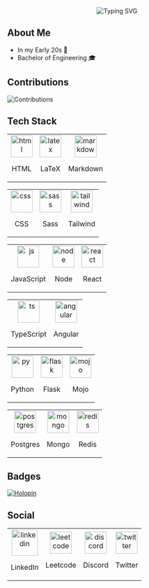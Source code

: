 <div align="center">
  <img src="https://readme-typing-svg.demolab.com?font=Kanit&size=40&pause=1000&color=FFFFFF&center=true&random=false&width=550&height=65&lines=%F0%9F%94%96Hey%2C+I'm+Soorya+U" alt="Typing SVG" />
</div>

<h2>About Me</h2>

<ul>
  <li> In my Early 20s 🎉</li>
  <li> Bachelor of Engineering 🎓</li>
</ul>

</div>

<h2>Contributions</h2>

<img src="https://github-readme-activity-graph.vercel.app/graph?username=soorya-u&bg_color=0d1117&color=f2f2f2&line=39dd53&point=ffffff&area=true&hide_border=true" alt="Contributions" />

<h2>Tech Stack</h2>

<!-- Markup Languages -->
<table>
  <tr>
    <td align="center">
      <a href="https://github.com/topics/html">
        <img width="50" src="https://soorya-u.github.io/soorya-u/assets/tech_stack/html.svg" alt="html" />
      </a>
      <p>HTML</p>
    </td>
    <td align="center">
      <a href="https://github.com/topics/latex">
        <img width="50" src="https://soorya-u.github.io/soorya-u/assets/tech_stack/latex.svg" alt="latex" />
      </a>
      <p>LaTeX</p>
    </td>
    <td align="center">
      <a href="https://github.com/topics/markdown">
        <img width="50" src="https://soorya-u.github.io/soorya-u/assets/tech_stack/markdown.svg" alt="markdown" />
      </a>
      <p>Markdown</p>
    </td>
  </tr>
</table>

<!-- Style Sheet Languages -->
<table>
  <tr>
    <td align="center">
      <a href="https://github.com/topics/css">
        <img width="50" src="https://soorya-u.github.io/soorya-u/assets/tech_stack/css.svg" alt="css" />
      </a>
      <p>CSS</p>
    </td>
    <td align="center">
      <a href="https://github.com/topics/sass">
        <img width="50" src="https://soorya-u.github.io/soorya-u/assets/tech_stack/sass.svg" alt="sass" />
      </a>
      <p>Sass</p>
    </td>
    <td align="center">
      <a href="https://github.com/topics/tailwind">
        <img width="50" src="https://soorya-u.github.io/soorya-u/assets/tech_stack/tailwind.svg" alt="tailwind" />
      </a>
      <p>Tailwind</p>
    </td>
  </tr>
</table>

<!-- JavaScript -->
<table>
  <tr>
    <td align="center">
      <a href="https://github.com/topics/javascript">
        <img  width="50" src="https://soorya-u.github.io/soorya-u/assets/tech_stack/js.svg" alt="js" />
      </a>
      <p>JavaScript</p>
    </td>  
    <td align="center">
      <a href="https://github.com/topics/node">
        <img width="50" src="https://soorya-u.github.io/soorya-u/assets/tech_stack/nodejs.svg" alt="node" />
      </a>
      <p>Node</p>
    </td>
    <td align="center">
      <a href="https://github.com/topics/react">
        <img width="50" src="https://soorya-u.github.io/soorya-u/assets/tech_stack/react.svg" alt="react" />
      </a>
      <p>React</p>
    </td>
    <!-- <td align="center">
      <a href="https://github.com/topics/next">
        <img width="50" src="https://soorya-u.github.io/soorya-u/assets/tech_stack/nextjs.svg" alt="nextjs" />
      </a>
      <p>Next</p>
    </td> -->
  </tr>
</table>

<!-- TypeScript -->
<table>
  <tr>
    <td align="center">
      <a href="https://github.com/topics/typescript">
        <img width="50"  src="https://soorya-u.github.io/soorya-u/assets/tech_stack/ts.svg" alt="ts" />
      </a>
      <p  align="center">TypeScript</p>
    </td>
    <td align="center">
      <a href="https://github.com/topics/angular">
        <img width="50" src="https://soorya-u.github.io/soorya-u/assets/tech_stack/angular.svg" alt="angular" />
      </a>
      <p>Angular</p>
    </td>
    <!-- <td align="center">
      <a href="https://github.com/topics/prisma">
        <img width="50" src="https://soorya-u.github.io/soorya-u/assets/tech_stack/prisma.svg" alt="prisma" />
      </a>
      <p>Prisma</p>
    </td> -->
  </tr>
</table>

<!-- Python -->
<table>
  <tr>
    <td align="center">
      <a href="https://github.com/topics/python">
        <img width="50" src="https://soorya-u.github.io/soorya-u/assets/tech_stack/py.svg"  alt="py" />
      </a>
      <p>Python</p>
    </td>
    <td align="center">
      <a href="https://github.com/topics/flask">
        <img width="50" src="https://soorya-u.github.io/soorya-u/assets/tech_stack/flask.svg"  alt="flask" />
      </a>
      <p>Flask</p>
    </td>
    <td align="center">
      <a href="https://github.com/topics/mojo">
        <img width="50" src="https://soorya-u.github.io/soorya-u/assets/tech_stack/mojo.png"  alt="mojo" />
      </a>
      <p>Mojo</p>
    </td>
  </tr>
</table>

<!-- Database -->
<table>
  <tr>
    <td align="center">
      <a href="https://github.com/topics/postgresql">
        <img width="50" src="https://soorya-u.github.io/soorya-u/assets/tech_stack/postgres.svg"  alt="postgres" />
      </a>
      <p>Postgres</p>
    </td>
    <td align="center">
      <a href="https://github.com/topics/mongodb">
        <img width="50" src="https://soorya-u.github.io/soorya-u/assets/tech_stack/mongo.svg"  alt="mongo" />
      </a>
      <p>Mongo</p>
    </td>
    <td align="center">
      <a href="https://github.com/topics/redis">
        <img width="50" src="https://soorya-u.github.io/soorya-u/assets/tech_stack/redis.svg"  alt="redis" />
      </a>
      <p>Redis</p>
    </td>
  </tr>
</table>

<h2>Badges</h2>

<a href="https://holopin.io/@sooryau">
  <img src="https://holopin.me/sooryau" alt="Holopin" />
</a>

<h2>Social</h2>
<table>
  <tr>
    <td align="center">
      <a href="https://www.linkedin.com/in/soorya-u">
        <img width="60" src="https://soorya-u.github.io/soorya-u/assets/social/linkedin.svg" alt="linkedin" />
      </a>
        <p>LinkedIn</p>
    </td>
    <td align="center">
      <a href="https://leetcode.com/soorya-u">
        <img width="50" src="https://soorya-u.github.io/soorya-u/assets/social/leetcode.svg" alt="leetcode" />
      </a>
        <p>Leetcode</p>
    </td>
    <td align="center">
      <a href="https://discord.com/users/soorya_u">
        <img width="50" src="https://soorya-u.github.io/soorya-u/assets/social/discord.svg" alt="discord" />
      </a>
        <p>Discord</p>
    </td>
    <td align="center">
      <a href="https://twitter.com/sooryaa_u">
        <img width="50" src="https://soorya-u.github.io/soorya-u/assets/social/twitter.svg" alt="twitter" />
      </a>
        <p>Twitter</p>
    </td>
  </tr>
</table>
